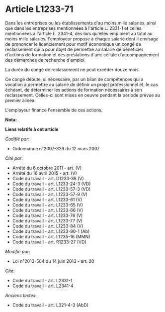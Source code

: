 # Article L1233-71

Dans les entreprises ou les établissements  d'au moins mille salariés, ainsi que dans les entreprises mentionnées à l'article
L. 2331-1 et celles mentionnées à l'article L. 2341-4, dès lors qu'elles emploient au total au moins mille salariés,
l'employeur propose à chaque salarié dont il envisage de prononcer le licenciement pour motif économique un congé de
reclassement qui a pour objet de permettre au salarié de bénéficier d'actions de formation et des prestations d'une cellule
d'accompagnement des démarches de recherche d'emploi. 

La durée du congé de reclassement ne peut excéder douze mois. 

Ce congé débute, si nécessaire, par un bilan de compétences qui a vocation à permettre au salarié de définir un projet
professionnel et, le cas échéant, de déterminer les actions de formation nécessaires à son reclassement. Celles-ci sont mises
en oeuvre pendant la période prévue au premier alinéa. 

L'employeur finance l'ensemble de ces actions.

**Nota:**



**Liens relatifs à cet article**

_Codifié par_:

  - Ordonnance n°2007-329 du 12 mars 2007

_Cité par_:

  - Arrêté du 6 octobre 2011 - art. (V)
  - Arrêté du 16 avril 2015 - art. (V)
  - Code du travail - art. D1233-38 (V)
  - Code du travail - art. L1233-24-3 (VD)
  - Code du travail - art. L1233-57-3 (VD)
  - Code du travail - art. L1233-57-9 (V)
  - Code du travail - art. L1233-61 (V)
  - Code du travail - art. L1233-65 (V)
  - Code du travail - art. L1233-66 (V)
  - Code du travail - art. L1233-76 (V)
  - Code du travail - art. L1233-77 (V)
  - Code du travail - art. L1233-84 (V)
  - Code du travail - art. L1233-90-1 (Ab)
  - Code du travail - art. L1235-16 (MMN)
  - Code du travail - art. R1233-27 (VD)

_Modifié par_:

  - Loi n°2013-504 du 14 juin 2013 - art. 20

_Cite_:

  - Code du travail - art. L2331-1
  - Code du travail - art. L2341-4

_Anciens textes_:

  - Code du travail - art. L321-4-3 (AbD)
